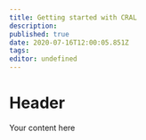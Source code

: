 ```yaml
---
title: Getting started with CRAL
description: 
published: true
date: 2020-07-16T12:00:05.851Z
tags: 
editor: undefined
---
```


# Header
Your content here